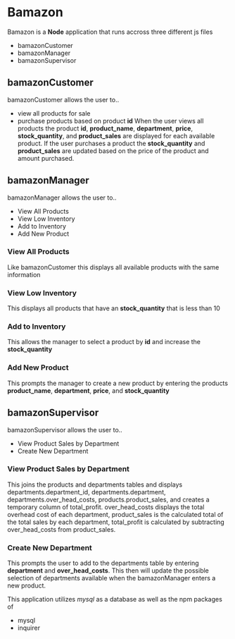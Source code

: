 # Bamazon
Bamazon is a **Node** application that runs accross three different js files
- bamazonCustomer
- bamazonManager
- bamazonSupervisor

## bamazonCustomer
bamazonCustomer allows the user to.. 
- view all products for sale
- purchase products based on product **id**
When the user views all products the product **id**, **product_name**, **department**, **price**, **stock_quantity**, and **product_sales** are displayed for each available product.
If the user purchases a product the **stock_quantity** and **product_sales** are updated based on the price of the product and amount purchased.

## bamazonManager
bamazonManager allows the user to..
- View All Products
- View Low Inventory
- Add to Inventory
- Add New Product
### View All Products
Like bamazonCustomer this displays all available products with the same information

### View Low Inventory
This displays all products that have an **stock_quantity** that is less than 10

### Add to Inventory
This allows the manager to select a product by **id** and increase the **stock_quantity**

### Add New Product
This prompts the manager to create a new product by entering the products **product_name**, **department**, **price**, and **stock_quantity**

## bamazonSupervisor
bamazonSupervisor allows the user to.. 
- View Product Sales by Department
- Create New Department

### View Product Sales by Department
This joins the products and departments tables and displays departments.department_id, departments.department, departments.over_head_costs, products.product_sales, and creates a temporary column of total_profit.  over_head_costs displays the total overhead cost of each department, product_sales is the calculated total of the total sales by each department, total_profit is calculated by subtracting over_head_costs from product_sales.

### Create New Department
This prompts the user to add to the departments table by entering **department** and **over_head_costs**.
This then will update the possible selection of departments available when the bamazonManager enters a new product.


This application utilizes *mysql* as a database as well as the npm packages of 
- mysql
- inquirer

